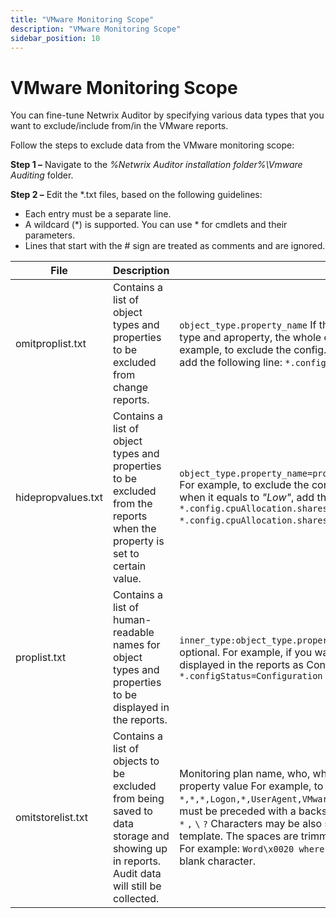 ```yaml
---
title: "VMware Monitoring Scope"
description: "VMware Monitoring Scope"
sidebar_position: 10
---
```


# VMware Monitoring Scope

You can fine-tune Netwrix Auditor by specifying various data types that you want to exclude/include
from/in the VMware reports.

Follow the steps to exclude data from the VMware monitoring scope:

**Step 1 –** Navigate to the _%Netwrix Auditor installation folder%\Vmware Auditing_ folder.

**Step 2 –** Edit the \*.txt files, based on the following guidelines:

- Each entry must be a separate line.
- A wildcard (\*) is supported. You can use \* for cmdlets and their parameters.
- Lines that start with the # sign are treated as comments and are ignored.

| File               | Description                                                                                                                               | Syntax                                                                                                                                                                                                                                                                                                                                                                                                                                                                                                                     |
| ------------------ | ----------------------------------------------------------------------------------------------------------------------------------------- | -------------------------------------------------------------------------------------------------------------------------------------------------------------------------------------------------------------------------------------------------------------------------------------------------------------------------------------------------------------------------------------------------------------------------------------------------------------------------------------------------------------------------- |
| omitproplist.txt   | Contains a list of object types and properties to be excluded from change reports.                                                        | `object_type.property_name` If there is no separator (.) between an object type and aproperty, the whole entry is treated as an object type. For example, to exclude the config.flags.monitorType property from reports, add the following line: `*.config.flags.monitorType`.                                                                                                                                                                                                                                             |
| hidepropvalues.txt | Contains a list of object types and properties to be excluded from the reports when the property is set to certain value.                 | `object_type.property_name=property_value:object_type.hidden_property` For example, to exclude the config.cpuAllocation.shares.level property when it equals to _"Low"_, add the following line: `*.config.cpuAllocation.shares .level=low:` `*.config.cpuAllocation.shares.shares`.                                                                                                                                                                                                                                       |
| proplist.txt       | Contains a list of human-readable names for object types and properties to be displayed in the reports.                                   | `inner_type:object_type.property=intelligiblename` `Inner_type` is optional. For example, if you want the configStatus property to be displayed in the reports as Configuration Status, add the following line: `*.configStatus=Configuration Status.`                                                                                                                                                                                                                                                                     |
| omitstorelist.txt  | Contains a list of objects to be excluded from being saved to data storage and showing up in reports. Audit data will still be collected. | Monitoring plan name, who, where, object type, what, property name, property value For example, to exclude internal logons: `*,*,*,Logon,*,UserAgent,VMware vim-java*` The following characters must be preceded with a backslash (\) if they are a part of an entry value: `*` `,` `\` `?` Characters may be also specified with hex value using _\xnnnn_ template. The spaces are trimmed. If they are required, use hex notation. For example: `Word\x0020 where \x0020 `(with space at the end) means blank character. |
